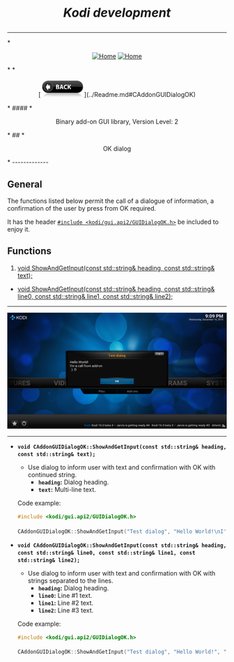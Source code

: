 # *<p align="center">Kodi development</p>*
-------------
*<p align="center">
  [<img src="http://kodi.wiki/images/c/c9/Logo.png" alt="Home">](http://kodi.tv/)
  [<img src="http://kodi.wiki/images/5/52/Zappy.png" alt="Home" width="100" height="100">](http://kodi.tv/)
</p>*
*<p align="center">
  [<img src="help.BackButton.png" alt="Back" width="100" height="40">](../Readme.md#CAddonGUIDialogOK)
</p>*
#### *<p align="center">Binary add-on GUI library, Version Level: 2</p>*
## *<p align="center">OK dialog</p>*
-------------

General
-------------

The functions listed below permit the call of a dialogue of information, a confirmation of the user by press from OK required.

It has the header [`#include <kodi/gui.api2/GUIDialogOK.h>`](../GUIDialogOK.h) be included to enjoy it.

Functions
-------------

1. [void ShowAndGetInput(const std::string& heading, const std::string& text);](#CAddonGUIDialogOK_ShowAndGetInput_1)
* [void ShowAndGetInput(const std::string& heading, const std::string& line0, const std::string& line1, const std::string& line2);](#CAddonGUIDialogOK_ShowAndGetInput_2)

-------------

*<p align="center">![SUID](help.GUIDialogOK.png)</p>*

-------------

*  <a id="CAddonGUIDialogOK_ShowAndGetInput_1"></a>
**`void CAddonGUIDialogOK::ShowAndGetInput(const std::string& heading, const std::string& text);`**
    * Use dialog to inform user with text and confirmation with OK with continued string.
      * **`heading`:** Dialog heading.
      * **`text`:** Multi-line text.

    Code example:
    ```cpp
    #include <kodi/gui.api2/GUIDialogOK.h>

    CAddonGUIDialogOK::ShowAndGetInput("Test dialog", "Hello World!\nI'm a call from add-on\n :) :D");
    ```

*  <a id="CAddonGUIDialogOK_ShowAndGetInput_2"></a>
**`void CAddonGUIDialogOK::ShowAndGetInput(const std::string& heading, const std::string& line0, const std::string& line1, const std::string& line2);`**
    * Use dialog to inform user with text and confirmation with OK with strings separated to the lines.
      * **`heading`:** Dialog heading.
      * **`line0`:** Line #1 text.
      * **`line1`:** Line #2 text.
      * **`line2`:** Line #3 text.

    Code example:
    ```cpp
    #include <kodi/gui.api2/GUIDialogOK.h>

    CAddonGUIDialogOK::ShowAndGetInput("Test dialog", "Hello World!", "I'm a call from add-on", " :) :D");
    ```
